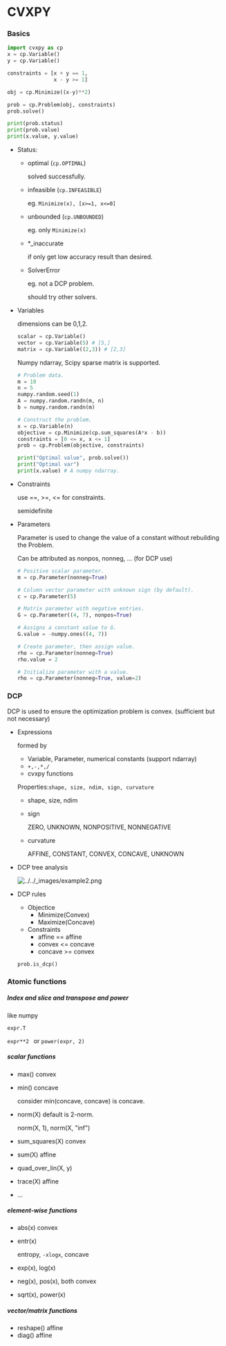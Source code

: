 # CVXPY

### Basics

```python
import cvxpy as cp
x = cp.Variable()
y = cp.Variable()

constraints = [x + y == 1,
               x - y >= 1]

obj = cp.Minimize((x-y)**2)

prob = cp.Problem(obj, constraints)
prob.solve()

print(prob.status)
print(prob.value)
print(x.value, y.value)
```



* Status:
  * optimal (`cp.OPTIMAL`)

    solved successfully.

  * infeasible (`cp.INFEASIBLE`)

    eg. `Minimize(x), [x>=1, x<=0]`

  * unbounded (`cp.UNBOUNDED`)

    eg. only `Minimize(x)`

  * *_inaccurate

    if only get low accuracy result than desired.

  * SolverError

    eg. not a DCP problem.

    should try other solvers. 

* Variables

  dimensions can be 0,1,2.

  ```python
  scalar = cp.Variable()
  vector = cp.Variable(5) # [5,]
  matrix = cp.Variable((2,3)) # [2,3]
  ```

  Numpy ndarray, Scipy sparse matrix is supported.

  ```python
  # Problem data.
  m = 10
  n = 5
  numpy.random.seed(1)
  A = numpy.random.randn(m, n)
  b = numpy.random.randn(m)
  
  # Construct the problem.
  x = cp.Variable(n)
  objective = cp.Minimize(cp.sum_squares(A*x - b))
  constraints = [0 <= x, x <= 1]
  prob = cp.Problem(objective, constraints)
  
  print("Optimal value", prob.solve())
  print("Optimal var")
  print(x.value) # A numpy ndarray.
  ```

* Constraints

  use ==, >=, <= for constraints.

  semidefinite

* Parameters

  Parameter is used to change the value of a constant without rebuilding the Problem.

  Can be attributed as nonpos, nonneg, ... (for DCP use)

  ```python
  # Positive scalar parameter.
  m = cp.Parameter(nonneg=True)
  
  # Column vector parameter with unknown sign (by default).
  c = cp.Parameter(5)
  
  # Matrix parameter with negative entries.
  G = cp.Parameter((4, 7), nonpos=True)
  
  # Assigns a constant value to G.
  G.value = -numpy.ones((4, 7))
  
  # Create parameter, then assign value.
  rho = cp.Parameter(nonneg=True)
  rho.value = 2
  
  # Initialize parameter with a value.
  rho = cp.Parameter(nonneg=True, value=2)
  ```



### DCP

DCP is used to ensure the optimization problem is convex. (sufficient but not necessary)



* Expressions

  formed by 

  * Variable, Parameter, numerical constants (support ndarray) 
  * `+,-,*,/`
  * cvxpy functions

  Properties:` shape, size, ndim, sign, curvature `

  * shape, size, ndim

  * sign

    ZERO, UNKNOWN, NONPOSITIVE, NONNEGATIVE

  * curvature

    AFFINE, CONSTANT, CONVEX, CONCAVE, UNKNOWN	



* DCP tree analysis

  ![../../_images/example2.png](https://www.cvxpy.org/_images/example2.png)

* DCP rules

  * Objectice
    * Minimize(Convex)
    * Maximize(Concave)
  * Constraints
    * affine == affine
    * convex <= concave
    * concave >= convex

  `prob.is_dcp()`



### Atomic functions

##### Index and slice and transpose and power 

like numpy

`expr.T`

`expr**2 ` or `power(expr, 2)`

##### scalar functions

* max() convex

* min() concave 

  consider min(concave, concave) is concave.

* norm(X) default is 2-norm.

  norm(X, 1), norm(X, "inf")

* sum_squares(X) convex

* sum(X) affine

* quad_over_lin(X, y)

* trace(X) affine

* ...

##### element-wise functions

* abs(x) convex

* entr(x)

  entropy, `-xlogx`, concave

* exp(x), log(x)

* neg(x), pos(x), both convex

* sqrt(x), power(x)

##### vector/matrix functions

* reshape() affine
* diag() affine

